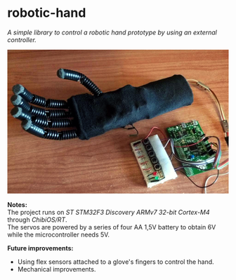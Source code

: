 # robotic-hand
*A simple library to control a robotic hand prototype by using an external controller.*


<img src="image.jpg" width="650"/>

**Notes:**
<br>The project runs on *ST STM32F3 Discovery ARMv7 32-bit Cortex-M4* through *ChibiOS/RT*.
<br>The servos are powered by a series of four AA 1,5V battery to obtain 6V while the microcontroller needs 5V.


**Future improvements:**
- Using flex sensors attached to a glove's fingers to control the hand.
- Mechanical improvements.
